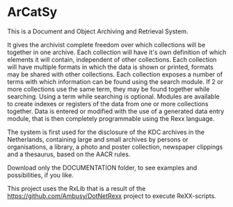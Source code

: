 # ArCatSy
This is a Document and Object Archiving and Retrieval System.

It gives the archivist complete freedom over which collections will be together in one archive. 
Each collection will have it's own definition of which elements it will contain, independent of other collections.
Each collection will have multiple formats in which the data is shown or printed, formats may be shared with other collections.
Each collection exposes a number of terms with which information can be found using the search module. If 2 or more collections
use the same term, they may be found together while searching. Using a term while searching is optional.
Modules are available to create indexes or registers of the data from one or more collections together.
Data is entered or modified with the use of a generated data entry module, that is then completely programmable using the Rexx language.

The system is first used for the disclosure of the KDC archives in the Netherlands, containing large and small archives by persons or organisations, 
a library, a photo and poster collection, newspaper clippings and a thesaurus, based on the AACR rules.

Download only the DOCUMENTATION folder, to see examples and possibilities, if you like.


This project uses the RxLib that is a result of the https://github.com/Ambusy/DotNetRexx project to execute ReXX-scripts.

